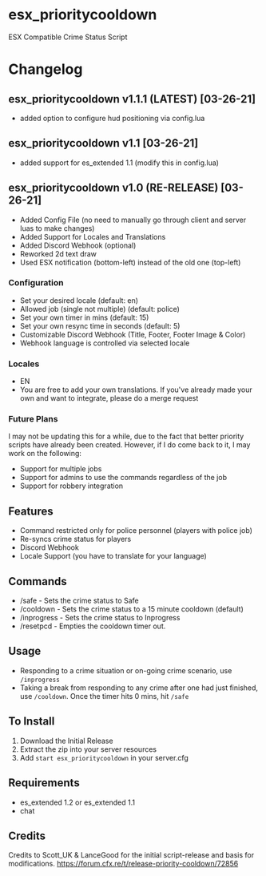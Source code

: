 # esx_prioritycooldown
ESX Compatible Crime Status Script


# Changelog
## esx_prioritycooldown v1.1.1 (LATEST) [03-26-21]
* added option to configure hud positioning via config.lua
## esx_prioritycooldown v1.1 [03-26-21]
* added support for es_extended 1.1 (modify this in config.lua)
## esx_prioritycooldown v1.0 (RE-RELEASE) [03-26-21]
* Added Config File (no need to manually go through client and server luas to make changes)
* Added Support for Locales and Translations
* Added Discord Webhook (optional)
* Reworked 2d text draw
* Used ESX notification (bottom-left) instead of the old one (top-left)
### Configuration
* Set your desired locale (default: en)
* Allowed job (single not multiple) (default: police)
* Set your own timer in mins (default: 15)
* Set your own resync time in seconds (default: 5)
* Customizable Discord Webhook (Title, Footer, Footer Image & Color)
* Webhook language is controlled via selected locale

### Locales
* EN
* You are free to add your own translations. If you've already made your own and want to integrate, please do a merge request

### Future Plans
I may not be updating this for a while, due to the fact that better priority scripts have already been created.
However, if I do come back to it, I may work on the following:
* Support for multiple jobs
* Support for admins to use the commands regardless of the job 
* Support for robbery integration


## Features
* Command restricted only for police personnel (players with police job)
* Re-syncs crime status for players
* Discord Webhook
* Locale Support (you have to translate for your language)

## Commands
- /safe - Sets the crime status to Safe
- /cooldown - Sets the crime status to a 15 minute cooldown (default)
- /inprogress - Sets the crime status to Inprogress
- /resetpcd - Empties the cooldown timer out. 

## Usage
- Responding to a crime situation or on-going crime scenario, use ```/inprogress```
- Taking a break from responding to any crime after one had just finished, use ```/cooldown```. Once the timer hits 0 mins, hit ```/safe```

## To Install
1. Download the Initial Release
2. Extract the zip into your server resources
3. Add ```start esx_prioritycooldown``` in your server.cfg

## Requirements
- es_extended 1.2 or es_extended 1.1
- chat
## Credits
Credits to Scott_UK & LanceGood for the initial script-release and basis for modifications.
https://forum.cfx.re/t/release-priority-cooldown/72856

